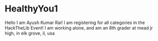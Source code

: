 # HealthyYou1
Hello I am Ayush Kumar Rai! I am registering for all categories in the HackTheLib Event! I am working alone, and am an 8th grader at mead jr high, in elk grove, il, usa
